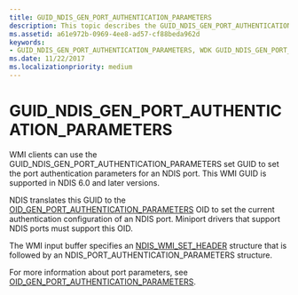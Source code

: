 ```yaml
---
title: GUID_NDIS_GEN_PORT_AUTHENTICATION_PARAMETERS
description: This topic describes the GUID_NDIS_GEN_PORT_AUTHENTICATION_PARAMETERS GUID for the NDIS WMI interface.
ms.assetid: a61e972b-0969-4ee8-ad57-cf88beda962d
keywords:
- GUID_NDIS_GEN_PORT_AUTHENTICATION_PARAMETERS, WDK GUID_NDIS_GEN_PORT_AUTHENTICATION_PARAMETERS network drivers
ms.date: 11/22/2017
ms.localizationpriority: medium
---
```


# GUID_NDIS_GEN_PORT_AUTHENTICATION_PARAMETERS

WMI clients can use the GUID_NDIS_GEN_PORT_AUTHENTICATION_PARAMETERS set GUID to set the port authentication parameters for an NDIS port. This WMI GUID is supported in NDIS 6.0 and later versions.

NDIS translates this GUID to the [OID_GEN_PORT_AUTHENTICATION_PARAMETERS](oid-gen-port-authentication-parameters.md) OID to set the current authentication configuration of an NDIS port. Miniport drivers that support NDIS ports must support this OID.

The WMI input buffer specifies an [NDIS_WMI_SET_HEADER](https://msdn.microsoft.com/library/windows/hardware/ff567904) structure that is followed by an NDIS_PORT_AUTHENTICATION_PARAMETERS structure.

For more information about port parameters, see [OID_GEN_PORT_AUTHENTICATION_PARAMETERS](oid-gen-port-authentication-parameters.md).

